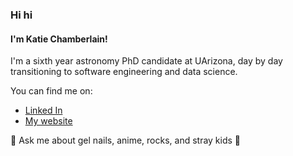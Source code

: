 ### Hi hi
#### I'm Katie Chamberlain! 
I'm a sixth year astronomy PhD candidate at UArizona, day by day transitioning to software engineering and data science. 

You can find me on:
- [Linked In](www.linkedin.com/in/katiechambe)
- [My website](katiechambe.github.io)

  
💬 Ask me about gel nails, anime, rocks, and stray kids 🦊
<!--
**katiechambe/katiechambe** is a ✨ _special_ ✨ repository because its `README.md` (this file) appears on your GitHub profile.

Here are some ideas to get you started:

- 🔭 I’m currently working on ...
- 🌱 I’m currently learning ...
- 👯 I’m looking to collaborate on ...
- 🤔 I’m looking for help with ...
- 💬 Ask me about ...
- 📫 How to reach me: ...
- 😄 Pronouns: ...
- ⚡ Fun fact: ...
-->
